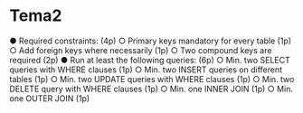 # Tema2

● Required constraints: (4p)
○
Primary keys mandatory for every table (1p)
○
Add foreign keys where necessarily (1p)
○
Two compound keys are required (2p)
●
Run at least the following queries: (6p)
○
Min. two SELECT queries with WHERE clauses (1p)
○
Min. two INSERT
queries on different tables (1p)
○
Min. two UPDATE queries with WHERE clauses (1p)
○
Min.
two DELETE
query with WHERE clauses (1p)
○
Min. one INNER JOIN (1p)
○
Min. one OUTER JOIN (1p)

